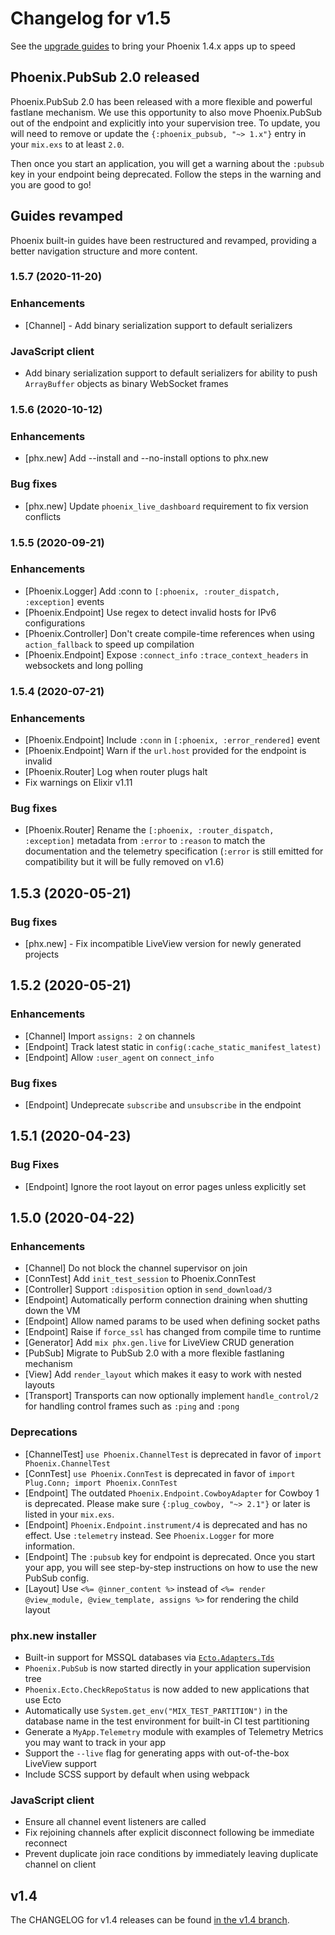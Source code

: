 # Changelog for v1.5

See the [upgrade guides](https://gist.github.com/chrismccord/e53e79ef8b34adf5d8122a47db44d22f) to bring your Phoenix 1.4.x apps up to speed

## Phoenix.PubSub 2.0 released

Phoenix.PubSub 2.0 has been released with a more flexible and powerful fastlane mechanism. We use this opportunity to also move Phoenix.PubSub out of the endpoint and explicitly into your supervision tree. To update, you will need to remove or update the `{:phoenix_pubsub, "~> 1.x"}` entry in your `mix.exs` to at least `2.0`.

Then once you start an application, you will get a warning about the `:pubsub` key in your endpoint being deprecated. Follow the steps in the warning and you are good to go!

## Guides revamped

Phoenix built-in guides have been restructured and revamped, providing a better navigation structure and more content.

### 1.5.7 (2020-11-20)

### Enhancements
  * [Channel] - Add binary serialization support to default serializers

### JavaScript client
  * Add binary serialization support to default serializers for ability to push `ArrayBuffer` objects as binary WebSocket frames

### 1.5.6 (2020-10-12)

### Enhancements
  * [phx.new] Add --install and --no-install options to phx.new

### Bug fixes
  * [phx.new] Update `phoenix_live_dashboard` requirement to fix version conflicts

### 1.5.5 (2020-09-21)

### Enhancements
  * [Phoenix.Logger] Add :conn to `[:phoenix, :router_dispatch, :exception]` events
  * [Phoenix.Endpoint] Use regex to detect invalid hosts for IPv6 configurations
  * [Phoenix.Controller] Don't create compile-time references when using `action_fallback` to speed up compilation
  * [Phoenix.Endpoint] Expose `:connect_info` `:trace_context_headers` in websockets and long polling

### 1.5.4 (2020-07-21)

### Enhancements
  * [Phoenix.Endpoint] Include `:conn` in `[:phoenix, :error_rendered]` event
  * [Phoenix.Endpoint] Warn if the `url.host` provided for the endpoint is invalid
  * [Phoenix.Router] Log when router plugs halt
  * Fix warnings on Elixir v1.11

### Bug fixes
  * [Phoenix.Router] Rename the `[:phoenix, :router_dispatch, :exception]` metadata from `:error` to `:reason` to match the documentation and the telemetry specification (`:error` is still emitted for compatibility but it will be fully removed on v1.6)

## 1.5.3 (2020-05-21)

### Bug fixes
  * [phx.new] - Fix incompatible LiveView version for newly generated projects

## 1.5.2 (2020-05-21)

### Enhancements
  * [Channel] Import `assigns: 2` on channels
  * [Endpoint] Track latest static in `config(:cache_static_manifest_latest)`
  * [Endpoint] Allow `:user_agent` on `connect_info`

### Bug fixes
  * [Endpoint] Undeprecate `subscribe` and `unsubscribe` in the endpoint

## 1.5.1 (2020-04-23)

### Bug Fixes
  * [Endpoint] Ignore the root layout on error pages unless explicitly set

## 1.5.0 (2020-04-22)

### Enhancements

  * [Channel] Do not block the channel supervisor on join
  * [ConnTest] Add `init_test_session` to Phoenix.ConnTest
  * [Controller] Support `:disposition` option in `send_download/3`
  * [Endpoint] Automatically perform connection draining when shutting down the VM
  * [Endpoint] Allow named params to be used when defining socket paths
  * [Endpoint] Raise if `force_ssl` has changed from compile time to runtime
  * [Generator] Add `mix phx.gen.live` for LiveView CRUD generation
  * [PubSub] Migrate to PubSub 2.0 with a more flexible fastlaning mechanism
  * [View] Add `render_layout` which makes it easy to work with nested layouts
  * [Transport] Transports can now optionally implement `handle_control/2` for handling control frames such as `:ping` and `:pong`

### Deprecations

  * [ChannelTest] `use Phoenix.ChannelTest` is deprecated in favor of `import Phoenix.ChannelTest`
  * [ConnTest] `use Phoenix.ConnTest` is deprecated in favor of `import Plug.Conn; import Phoenix.ConnTest`
  * [Endpoint] The outdated `Phoenix.Endpoint.CowboyAdapter` for Cowboy 1 is deprecated. Please make sure `{:plug_cowboy, "~> 2.1"}` or later is listed in your `mix.exs`.
  * [Endpoint] `Phoenix.Endpoint.instrument/4` is deprecated and has no effect. Use `:telemetry` instead. See `Phoenix.Logger` for more information.
  * [Endpoint] The `:pubsub` key for endpoint is deprecated. Once you start your app, you will see step-by-step instructions on how to use the new PubSub config.
  * [Layout] Use `<%= @inner_content %>` instead of `<%= render @view_module, @view_template, assigns %>` for rendering the child layout

### phx.new installer

  * Built-in support for MSSQL databases via [`Ecto.Adapters.Tds`](https://hexdocs.pm/ecto_sql/Ecto.Adapters.Tds.html)
  * `Phoenix.PubSub` is now started directly in your application supervision tree
  * `Phoenix.Ecto.CheckRepoStatus` is now added to new applications that use Ecto
  * Automatically use `System.get_env("MIX_TEST_PARTITION")` in the database name in the test environment for built-in CI test partitioning
  * Generate a `MyApp.Telemetry` module with examples of Telemetry Metrics you may want to track in your app
  * Support the `--live` flag for generating apps with out-of-the-box LiveView support
  * Include SCSS support by default when using webpack

### JavaScript client

  * Ensure all channel event listeners are called
  * Fix rejoining channels after explicit disconnect following be immediate reconnect
  * Prevent duplicate join race conditions by immediately leaving duplicate channel on client

## v1.4

The CHANGELOG for v1.4 releases can be found [in the v1.4 branch](https://github.com/phoenixframework/phoenix/blob/v1.4/CHANGELOG.md).

